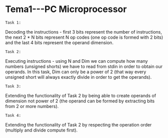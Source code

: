 # Tema1---PC Microprocessor

    Task 1:
Decoding the instructions - first 3 bits represent the number of instructions,
the next 2 * N bits represent N op codes (one op code is formed with 2 bits) and
the last 4 bits represent the operand dimension.

    Task 2:
Executing instructions - using N and Dim we can compute how many numbers 
(unsigned shorts) we have to read from stdin in order to obtain our operands.
In this task, Dim can only be a power of 2 (that way every unsigned short will
always exactly divide in order to get the operands).

    Task 3:
Extending the functionality of Task 2 by being able to create operands
of dimension not power of 2 (the operand can be formed by extracting bits from 2
or more numbers).

    Task 4:
Extending the functionality of Task 2 by respecting the operation order 
(multiply and divide compute first).
